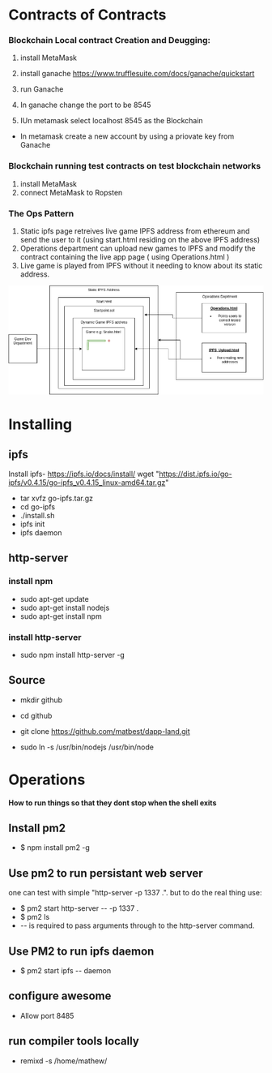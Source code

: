 # Contracts of Contracts


### Blockchain Local contract Creation and Deugging:
1. install MetaMask

1. install  ganache https://www.trufflesuite.com/docs/ganache/quickstart
1. run Ganache
1. In ganache change the port to be 8545   
1. IUn metamask select localhost 8545 as the Blockchain
* In metamask create a new account by using a priovate key from Ganache


### Blockchain running test contracts on test blockchain networks  
1. install MetaMask
1. connect MetaMask to Ropsten


### The Ops Pattern
1. Static ipfs page retreives live game IPFS address from ethereum and send the user to it (using start.html residing on the above IPFS address)
2. Operations department can upload new games to IPFS and modify the contract containing the live app page ( using Operations.html )
3. Live game is played from IPFS without it needing to know about its static address.

![Pattern picture](IPFS%20ethereum%20pattern.png)

# Installing
## ipfs
Install ipfs- https://ipfs.io/docs/install/
wget "https://dist.ipfs.io/go-ipfs/v0.4.15/go-ipfs_v0.4.15_linux-amd64.tar.gz"
* tar xvfz go-ipfs.tar.gz
* cd go-ipfs
* ./install.sh
* ipfs init
* ipfs daemon

## http-server
### install npm
* sudo apt-get update
* sudo apt-get install nodejs
* sudo apt-get install npm

### install http-server
*  sudo npm install http-server -g

## Source
 * mkdir github
 * cd github
 * git clone https://github.com/matbest/dapp-land.git

 * sudo ln -s /usr/bin/nodejs /usr/bin/node




# Operations
#### How to run things so that they dont stop when the shell exits
## Install pm2
 * $ npm install pm2 -g

## Use pm2 to run persistant web server
one can test with simple "http-server -p 1337 .". but to do the real thing use:

 * $ pm2 start http-server -- -p 1337 .
 * $ pm2 ls
 * -- is required to pass arguments through to the http-server command.

## Use PM2 to run ipfs daemon

* $ pm2 start ipfs -- daemon

## configure awesome
* Allow port 8485

## run compiler tools locally
* remixd -s /home/mathew/
